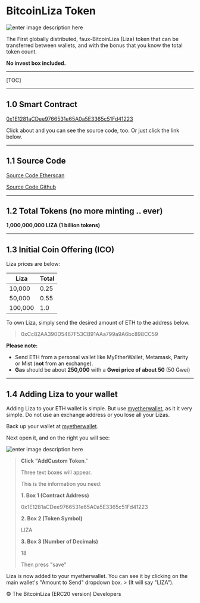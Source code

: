 BitcoinLiza Token
===================


![enter image description here](https://camo.githubusercontent.com/6c4ab962ab9201ad1b6730cdf3e71f77fdbff26f/68747470733a2f2f63646e2e706272642e636f2f696d616765732f483774777179592e706e67)


The First globally distributed, faux-BitcoinLiza (Liza) token that can be transferred between wallets, and with the bonus that you know the total token count. 

**No invest box included.**

----------



[TOC]



--------


1.0 Smart Contract
-------------

[0x1E1281aCDee9766531e65A0a5E3365c51Fd41223](https://etherscan.io/address/0x1e1281acdee9766531e65a0a5e3365c51fd41223#readContract)

Click about and you can see the source code, too. Or just click the link below.


-----


1.1 Source Code
-------------

[Source Code Etherscan](https://etherscan.io/address/0x1e1281acdee9766531e65a0a5e3365c51fd41223#code)

[Source Code Github](https://etherscan.io/address/0x1e1281acdee9766531e65a0a5e3365c51fd41223#code)



----------


1.2 Total Tokens (no more minting .. ever) 
-------------



**1,000,000,000 LIZA (1 billion tokens)**


-----







1.3 Initial Coin Offering (ICO) 
-------------

Liza prices are below:


Liza     | Total
-------- | ---
10,000 | 0.25
50,000    | 0.55
100,000    | 1.0

To own Liza, simply send the desired amount of ETH to the address below.

> 0xCc82AA390D5467F53CB91AAa799a9A6bc898CC59


**Please note:**

- Send ETH from a personal wallet like MyEtherWallet, Metamask, Parity or Mist (**not** from an exchange).
- **Gas** should be about **250,000**  with a **Gwei price of about 50** (50 Gwei)


-----


1.4 Adding Liza to your wallet
-------------

Adding Liza to your ETH wallet is simple. But use [myetherwallet](http://myetherwallet.com), as it it very simple. Do not use an exchange address or you lose all your Lizas.

Back up your wallet at [myetherwallet](http://myetherwallet.com).

Next open it, and on the right you will see:

![enter image description here](https://camo.githubusercontent.com/677ad4b7ddcc74bb1591eab5c1efd55874af21a7/68747470733a2f2f63646e2e706272642e636f2f696d616765732f483774734b33482e706e67)

> **Click "AddCustom Token**."
> 
> Three text boxes will appear. 
>
> This is the information you need:
>
> **1. Box 1 (Contract Address)**
>
> 0x1E1281aCDee9766531e65A0a5E3365c51Fd41223
>
> **2. Box 2 (Token Symbol)**
> 
> LIZA
>
> **3. Box 3 (Number of Decimals)**
>
> 18
>
> Then press "save"


Liza is now added to your myetherwallet. You can see it by clicking on the main wallet's "Amount to Send" dropdown box. > (It will say "LIZA").



© The BitcoinLiza (ERC20 version) Developers


